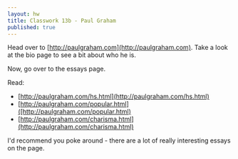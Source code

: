 ```yaml
---
layout: hw
title: Classwork 13b - Paul Graham
published: true
---
```


Head over to [http://paulgraham.com](http://paulgraham.com). Take a look at the bio page to see a bit about who he is.

Now, go over to the essays page.

Read:

 * [http://paulgraham.com/hs.html](http://paulgraham.com/hs.html)
 * [http://paulgraham.com/popular.html]([http://paulgraham.com/popular.html)
 * [http://paulgraham.com/charisma.html](http://paulgraham.com/charisma.html)


I'd recommend you poke around - there are a lot of really interesting
essays on the page.